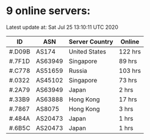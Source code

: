 # 9 online servers:

Latest update at: Sat Jul 25 13:10:11 UTC 2020

| ID | ASN | Server Country | Online |
| -- | --- | -------------- | ------ |
| #.D09B | AS174 | United States | 122 hrs |
| #.7F1D | AS63949 | Singapore | 89 hrs |
| #.C778 | AS51659 | Russia | 103 hrs |
| #.0322 | AS45102 | Singapore | 73 hrs |
| #.2A79 | AS63949 | Japan | 2 hrs |
| #.33B9 | AS63888 | Hong Kong | 17 hrs |
| #.7867 | AS8075 | Hong Kong | 3 hrs |
| #.484A | AS20473 | Japan | 1 hrs |
| #.6B5C | AS20473 | Japan | 1 hrs |

